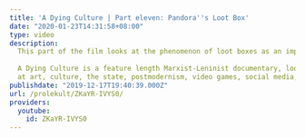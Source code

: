 ```yaml
---
title: 'A Dying Culture | Part eleven: Pandora''s Loot Box'
date: "2020-01-23T14:31:58+08:00"
type: video
description:
  This part of the film looks at the phenomenon of loot boxes as an imposed artificial scarcity, brought about by a crisis of profitability in the video game industry. It argues that capitalism necessarily must impose this scarcity to produce video games in the face of this crisis.
   
  A Dying Culture is a feature length Marxist-Leninist documentary, looking
  at art, culture, the state, postmodernism, video games, social media, war and crisis.
publishdate: "2019-12-17T19:40:39.000Z"
url: /prolekult/ZKaYR-IVYS0/
providers:
  youtube:
    id: ZKaYR-IVYS0
---
```

